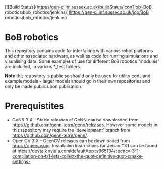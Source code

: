 [![Build Status](https://gen-ci.inf.sussex.ac.uk/buildStatus/icon?job=BoB robotics/bob_robotics/jenkins)](https://gen-ci.inf.sussex.ac.uk/job/BoB robotics/bob_robotics/jenkins)
# BoB robotics
This repository contains code for interfacing with various robot platforms and other associated hardware, as well as code for running simulations and visualising data. Some examples of use for different BoB robotics "modules" are included, in various \*\_test folders.

**Note** this repository is public so should only be used for utility code and example models - larger models should go in their own repositories and only be made public upon publication.

# Prerequistites
* GeNN 3.X - Stable releases of GeNN can be downloaded from https://github.com/genn-team/genn/releases. However some models in this repository may require the 'development' branch from https://github.com/genn-team/genn/.
* Open CV 3.X - OpenCV releases can be downloaded from https://opencv.org. Installation instructions for Jetson TX1 can be found at https://devtalk.nvidia.com/default/topic/965134/opencv-3-1-compilation-on-tx1-lets-collect-the-quot-definitive-quot-cmake-settings-

